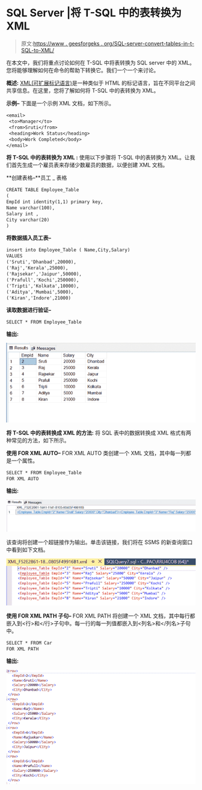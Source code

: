 # SQL Server |将 T-SQL 中的表转换为 XML

> 原文:[https://www . geesforgeks . org/SQL-server-convert-tables-in-t-SQL-to-XML/](https://www.geeksforgeeks.org/sql-server-convert-tables-in-t-sql-into-xml/)

在本文中，我们将重点讨论如何在 T-SQL 中将表转换为 SQL server 中的 XML。您将能够理解如何在命令的帮助下转换它。我们一个一个来讨论。

**概述:**
[XML(可扩展标记语言)](https://www.geeksforgeeks.org/xml-basics/)是一种类似于 HTML 的标记语言，旨在不同平台之间共享信息。在这里，您将了解如何将 T-SQL 中的表转换为 XML。

**示例–**
下面是一个示例 XML 文档，如下所示。

```
<email>
 <to>Manager</to>
 <from>Sruti</from>
 <heading>Work Status</heading>
 <body>Work Completed</body>
</email>
```

**将 T-SQL 中的表转换为 XML :**
使用以下步骤将 T-SQL 中的表转换为 XML。让我们首先生成一个雇员表来存储少数雇员的数据，以便创建 XML 文档。

**创建表格–**员工 _ 表格

```
CREATE TABLE Employee_Table  
(  
EmpId int identity(1,1) primary key,  
Name varchar(100),  
Salary int ,  
City varchar(20)  
)  
```

**将数据插入员工表–**

```
insert into Employee_Table ( Name,City,Salary)
VALUES
('Sruti','Dhanbad',20000),
('Raj','Kerala',25000),
('Rajsekar','Jaipur',50000),
('Prafull','Kochi',250000),
('Tripti','Kolkata',10000),
('Aditya','Mumbai',5000),
('Kiran','Indore',21000)
```

**读取数据进行验证–**

```
SELECT * FROM Employee_Table
```

**输出:**

![](img/e09cdbf6913edbc324a134727a8e3e8b.png)

**将 T-SQL 中的表转换成 XML 的方法:**
将 SQL 表中的数据转换成 XML 格式有两种常见的方法，如下所示。

**使用 FOR XML AUTO–**
FOR XML AUTO 类创建一个 XML 文档，其中每一列都是一个属性。

```
SELECT * FROM Employee_Table
FOR XML AUTO
```

**输出:**

![](img/0026ffe28adf6a812fe95de5a9298eda.png)

该查询将创建一个超链接作为输出。单击该链接，我们将在 SSMS 的新查询窗口中看到如下文档。

![](img/036e7159497d2ea398a6546a48ce556e.png)

**使用 FOR XML PATH 子句–**
FOR XML PATH 将创建一个 XML 文档，其中每行都嵌入到<行>和</行>子句中。每一行的每一列值都嵌入到<列名>和</列名>子句中。

```
SELECT * FROM Car
FOR XML PATH
```

**输出:**

![](img/4ffe6156745a8f9e65d92cadba93cb8f.png)